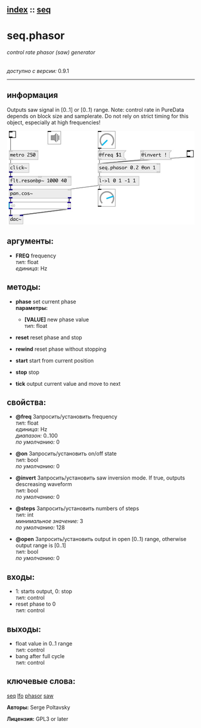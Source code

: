 [index](index.html) :: [seq](category_seq.html)
---

# seq.phasor

###### control rate phasor (saw) generator

*доступно с версии:* 0.9.1

---


## информация
Outputs saw signal in [0..1] or [0..1) range. Note: control rate in PureData depends on block size and samplerate. Do not rely on strict timing for this object, especially at high frequencies!


[![example](../examples/img/seq.phasor.jpg)](../examples/pd/seq.phasor.pd)



## аргументы:

* **FREQ**
frequency<br>
_тип:_ float<br>
_единица:_ Hz<br>



## методы:

* **phase**
set current phase<br>
  __параметры:__
  - **[VALUE]** new phase value<br>
    тип: float <br>

* **reset**
reset phase and stop<br>

* **rewind**
reset phase without stopping<br>

* **start**
start from current position<br>

* **stop**
stop<br>

* **tick**
output current value and move to next<br>




## свойства:

* **@freq** 
Запросить/установить frequency<br>
_тип:_ float<br>
_единица:_ Hz<br>
_диапазон:_ 0..100<br>
_по умолчанию:_ 0<br>

* **@on** 
Запросить/установить on/off state<br>
_тип:_ bool<br>
_по умолчанию:_ 0<br>

* **@invert** 
Запросить/установить saw inversion mode. If true, outputs descreasing waveform<br>
_тип:_ bool<br>
_по умолчанию:_ 0<br>

* **@steps** 
Запросить/установить numbers of steps<br>
_тип:_ int<br>
_минимальное значение:_ 3<br>
_по умолчанию:_ 128<br>

* **@open** 
Запросить/установить output in open [0..1) range, otherwise output range is [0..1]<br>
_тип:_ bool<br>
_по умолчанию:_ 0<br>



## входы:

* 1: starts output, 0: stop<br>
_тип:_ control
* reset phase to 0<br>
_тип:_ control



## выходы:

* float value in 0..1 range<br>
_тип:_ control
* bang after full cycle<br>
_тип:_ control



## ключевые слова:

[seq](keywords/seq.html)
[lfo](keywords/lfo.html)
[phasor](keywords/phasor.html)
[saw](keywords/saw.html)






**Авторы:** Serge Poltavsky




**Лицензия:** GPL3 or later





